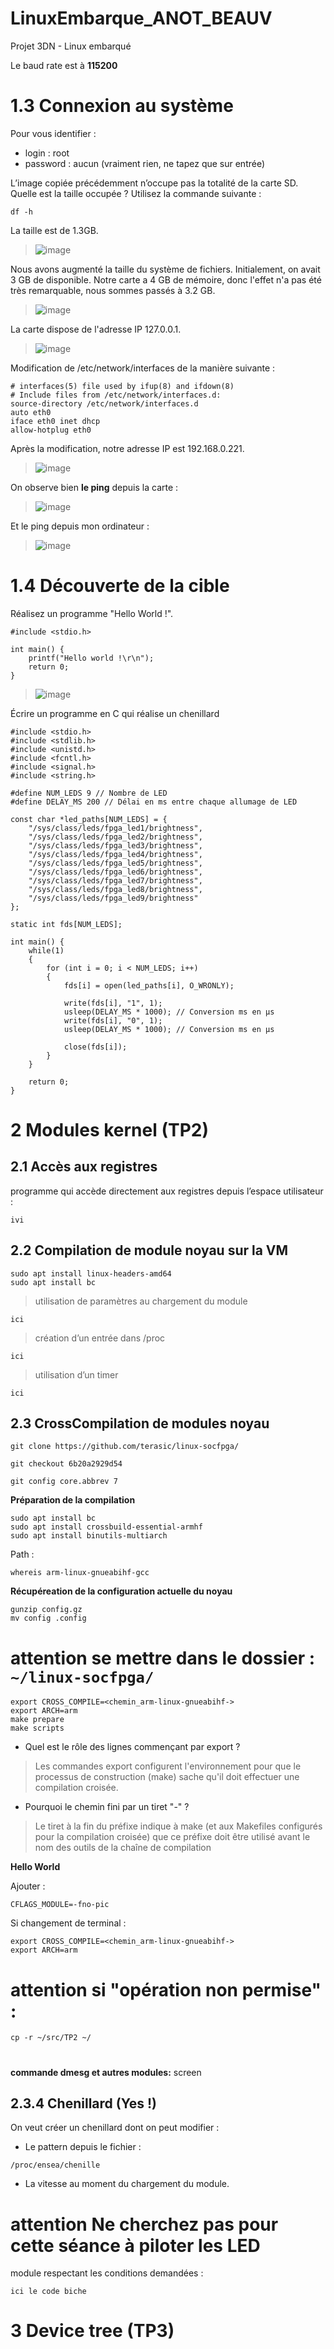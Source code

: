 # LinuxEmbarque_ANOT_BEAUV
Projet 3DN - Linux embarqué

Le baud rate est à **115200**
# **1.3 Connexion au système**
Pour vous identifier :
  * login : root
  * password : aucun (vraiment rien, ne tapez que sur entrée)
    
L’image copiée précédemment n’occupe pas la totalité de la carte SD. 
Quelle est la taille occupée ? Utilisez la commande suivante :
```
df -h
```
La taille est de 1.3GB.

> ![image](https://github.com/user-attachments/assets/eb16d2da-06b8-4309-a20d-f0d9bd283e2d)

Nous avons augmenté la taille du système de fichiers. Initialement, on avait 3 GB de disponible. Notre carte a 4 GB de mémoire, donc l'effet n'a pas été très remarquable, nous sommes passés à 3.2 GB.

> ![image](https://github.com/user-attachments/assets/c782e170-60bb-4777-8841-f2b63583a6b1)


La carte dispose de l'adresse IP 127.0.0.1.

> ![image](https://github.com/user-attachments/assets/1fff7dbf-9396-4703-bc70-93319a9d9706)


Modification de /etc/network/interfaces de la manière suivante :
```
# interfaces(5) file used by ifup(8) and ifdown(8)
# Include files from /etc/network/interfaces.d:
source-directory /etc/network/interfaces.d
auto eth0
iface eth0 inet dhcp
allow-hotplug eth0
```
Après la modification, notre adresse IP est 192.168.0.221.

> ![image](https://github.com/user-attachments/assets/f7f5e4dd-8efd-4623-a649-e4771ec72d2e)

On observe bien **le ping** depuis la carte : 

> ![image](https://github.com/user-attachments/assets/ca4338f8-653a-4fe9-9f8d-2e0e6db43488)

Et le ping depuis mon ordinateur :

> ![image](https://github.com/user-attachments/assets/572bc063-2abd-4962-a25d-d84345994814)


# **1.4 Découverte de la cible**

Réalisez un programme "Hello World !".

```
#include <stdio.h>

int main() {
    printf("Hello world !\r\n");
    return 0;
}
```


> ![image](https://github.com/user-attachments/assets/d8a232d4-4bec-4603-8067-39b1af85cdfe)



Écrire un programme en C qui réalise un chenillard
```
#include <stdio.h>
#include <stdlib.h>
#include <unistd.h>
#include <fcntl.h>
#include <signal.h>
#include <string.h>

#define NUM_LEDS 9 // Nombre de LED
#define DELAY_MS 200 // Délai en ms entre chaque allumage de LED

const char *led_paths[NUM_LEDS] = {
    "/sys/class/leds/fpga_led1/brightness",
    "/sys/class/leds/fpga_led2/brightness",
    "/sys/class/leds/fpga_led3/brightness",
    "/sys/class/leds/fpga_led4/brightness",
    "/sys/class/leds/fpga_led5/brightness",
    "/sys/class/leds/fpga_led6/brightness",
    "/sys/class/leds/fpga_led7/brightness",
    "/sys/class/leds/fpga_led8/brightness",
    "/sys/class/leds/fpga_led9/brightness"
};

static int fds[NUM_LEDS];

int main() {
    while(1)
    {
       	for (int i = 0; i < NUM_LEDS; i++)
       	{
       		fds[i] = open(led_paths[i], O_WRONLY);
       
       		write(fds[i], "1", 1);
       		usleep(DELAY_MS * 1000); // Conversion ms en µs
       		write(fds[i], "0", 1);
       		usleep(DELAY_MS * 1000); // Conversion ms en µs
       
       		close(fds[i]);
       	}
    }

    return 0;
}
```


# 2 Modules kernel (TP2)

## 2.1 Accès aux registres

programme qui accède directement aux registres depuis l’espace utilisateur :
```
ivi
```
## 2.2 Compilation de module noyau sur la VM
```
sudo apt install linux-headers-amd64
sudo apt install bc
```
> utilisation de paramètres au chargement du module
```
ici
```
> création d’un entrée dans /proc
```
ici
```
> utilisation d’un timer
```
ici
```

## 2.3 CrossCompilation de modules noyau

```
git clone https://github.com/terasic/linux-socfpga/
```
```
git checkout 6b20a2929d54
```
```
git config core.abbrev 7
```
**Préparation de la compilation**
```
sudo apt install bc
sudo apt install crossbuild-essential-armhf
sudo apt install binutils-multiarch
```
Path :
```
whereis arm-linux-gnueabihf-gcc
```
**Récupéreation de la configuration actuelle du noyau**
```
gunzip config.gz
mv config .config
```
# attention se mettre dans le dossier : ```~/linux-socfpga/```
```
export CROSS_COMPILE=<chemin_arm-linux-gnueabihf->
export ARCH=arm
make prepare
make scripts
```

* Quel est le rôle des lignes commençant par export ?
>Les commandes export configurent l'environnement pour que le processus de construction (make) sache qu'il doit effectuer une compilation croisée.

* Pourquoi le chemin fini par un tiret "-" ?
>Le tiret à la fin du préfixe indique à make (et aux Makefiles configurés pour la compilation croisée) que ce préfixe doit être utilisé avant le nom des outils de la chaîne de compilation

**Hello World**

Ajouter :
```
CFLAGS_MODULE=-fno-pic
```
Si changement de terminal : 
```
export CROSS_COMPILE=<chemin_arm-linux-gnueabihf->
export ARCH=arm
```
# attention si "opération non permise" :
```
cp -r ~/src/TP2 ~/
```
#
**commande dmesg et autres modules:**
screen

## 2.3.4 Chenillard (Yes !)
On veut créer un chenillard dont on peut modifier :
* Le pattern depuis le fichier :
```
/proc/ensea/chenille
```
* La vitesse au moment du chargement du module.

# attention **Ne cherchez pas pour cette séance à piloter les LED**

module respectant les conditions demandées :
```
ici le code biche
```



# 3 Device tree (TP3)
